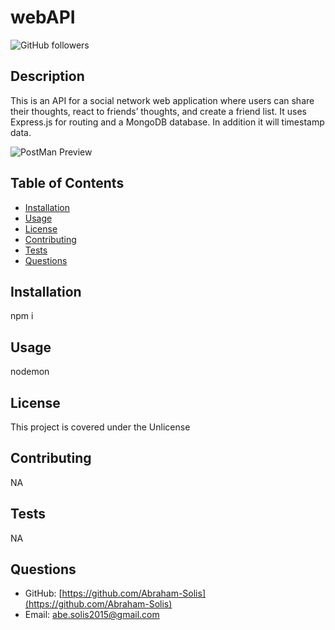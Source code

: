 # webAPI
![GitHub followers](https://img.shields.io/github/followers/Abraham-Solis?style=social)

## Description
This is an API for a social network web application where users can share their thoughts, react to friends’ thoughts, and create a friend list. It uses Express.js for routing and a MongoDB database. In addition it will timestamp data.

<img src="https://user-images.githubusercontent.com/92957388/149601541-1207261b-cffc-4172-9a7c-978f02d0de70.PNG" alt="PostMan Preview">

## Table of Contents
- [Installation](#Installation)
- [Usage](#Usage)
- [License](#License)
- [Contributing](#Contributing)
- [Tests](#Test-Instructions)
- [Questions](#Questions)

## Installation
npm i

## Usage
nodemon

## License
This project is covered under the Unlicense

## Contributing
NA

## Tests
NA

## Questions
- GitHub: [https://github.com/Abraham-Solis](https://github.com/Abraham-Solis)
- Email: [abe.solis2015@gmail.com](abe.solis2015@gmail.com)
